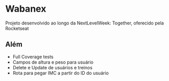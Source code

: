 # Wabanex

Projeto desenvolvido ao longo da NextLevelWeek: Together, oferecido pela Rocketseat

## Além

- Full Coverage tests
- Campos de altura e peso para usuário
- Delete e Update de usuários e treinos
- Rota para pegar IMC a partir do ID do usuário
